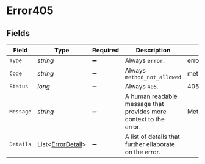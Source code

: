 # Error405


## Fields

| Field                                                             | Type                                                              | Required                                                          | Description                                                       | Example                                                           |
| ----------------------------------------------------------------- | ----------------------------------------------------------------- | ----------------------------------------------------------------- | ----------------------------------------------------------------- | ----------------------------------------------------------------- |
| `Type`                                                            | *string*                                                          | :heavy_minus_sign:                                                | Always `error`.                                                   | error                                                             |
| `Code`                                                            | *string*                                                          | :heavy_minus_sign:                                                | Always `method_not_allowed`                                       | method_not_allowed                                                |
| `Status`                                                          | *long*                                                            | :heavy_minus_sign:                                                | Always `405`.                                                     | 405                                                               |
| `Message`                                                         | *string*                                                          | :heavy_minus_sign:                                                | A human readable message that provides more context to the error. | Method Not Allowed                                                |
| `Details`                                                         | List<[ErrorDetail](../../Models/Components/ErrorDetail.md)>       | :heavy_minus_sign:                                                | A list of details that further ellaborate on the error.           |                                                                   |